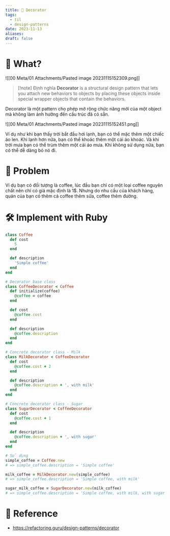 ```yaml
---
title: 🌱 Decorator
tags:
  - til
  - design-patterns
date: 2023-11-13
aliases: 
draft: false
---
```

# 🌿 What?
![[00 Meta/01 Attachments/Pasted image 20231115152309.png]]

> [!note] Định nghĩa
> **Decorator** is a structural design pattern that lets you attach new behaviors to objects by placing these objects inside special wrapper objects that contain the behaviors.


Decorator là một pattern cho phép mở rộng chức năng mới của một object mà không làm ảnh hưởng đến cấu trúc đã có sẵn.

![[00 Meta/01 Attachments/Pasted image 20231115152451.png]]

Ví dụ như khi bạn thấy trời bắt đầu hơi lạnh, bạn có thể mặc thêm một chiếc áo len. Khi lạnh hơn nữa, bạn có thể khoác thêm một cái áo khoác. Và khi trời mưa bạn có thể trùm thêm một cái áo mưa. Khi không sử dụng nữa, bạn có thể dễ dàng bỏ nó đi.
# 🚧 Problem
Ví dụ bạn có đối tượng là coffee, lúc đầu bạn chỉ có một loại coffee nguyên chất nên chỉ có giá mặc định là 1$. Nhưng do nhu cầu của khách hàng, quán của bạn có thêm cả coffee thêm sữa, coffee thêm đường.

# 🛠️ Implement with Ruby
```ruby
class Coffee
  def cost
    5
  end

  def description
    'Simple coffee'
  end
end

# Decorator base class
class CoffeeDecorator < Coffee
  def initialize(coffee)
    @coffee = coffee
  end

  def cost
    @coffee.cost
  end

  def description
    @coffee.description
  end
end

# Concrete decorator class - Milk
class MilkDecorator < CoffeeDecorator
  def cost
    @coffee.cost + 2
  end

  def description
    @coffee.description + ', with milk'
  end
end

# Concrete decorator class - Sugar
class SugarDecorator < CoffeeDecorator
  def cost
    @coffee.cost + 1
  end

  def description
    @coffee.description + ', with sugar'
  end
end

# Sử dụng
simple_coffee = Coffee.new
# => simple_coffee.description = 'Simple coffee'

milk_coffee = MilkDecorator.new(simple_coffee)
# => simple_coffee.description = 'Simple coffee, with milk'

sugar_milk_coffee = SugarDecorator.new(milk_coffee)
# => simple_coffee.description = 'Simple coffee, with milk, with sugar'
```

# 🌿 Reference
- https://refactoring.guru/design-patterns/decorator